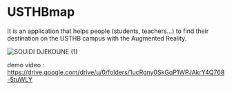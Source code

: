 # USTHBmap
It is an application that helps people (students, teachers...) to find their destination on the USTHB campus with the Augmented Reality.

![SOUIDI DJEKOUNE (1)](https://user-images.githubusercontent.com/65171815/217258158-cdecf263-dc50-420b-9998-7a8cc2d02233.jpg)

demo video : https://drive.google.com/drive/u/0/folders/1ucRgny0SkGqP1WPJAkrY4Q768-5tuWLY
